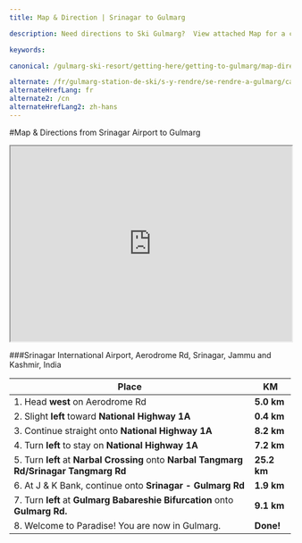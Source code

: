 ```yaml
---
title: Map & Direction | Srinagar to Gulmarg

description: Need directions to Ski Gulmarg?  View attached Map for a complete Map & Directions for transport from Srinagar to Gulmarg.

keywords:

canonical: /gulmarg-ski-resort/getting-here/getting-to-gulmarg/map-direction

alternate: /fr/gulmarg-station-de-ski/s-y-rendre/se-rendre-a-gulmarg/carte-et-itineraires
alternateHrefLang: fr
alternate2: /cn
alternateHrefLang2: zh-hans
---
```


#Map & Directions from Srinagar Airport to Gulmarg

<iframe width="100%" height="350" class="mapiframe m-b-60" src="https://maps.google.com/maps?saddr=Srinagar+Airport+Terminus,+Srinagar&amp;daddr=34.0472274,74.3862732+to:34.0470179,74.3861403+to:34.0491182,74.3982009+to:Outer+Gulmarg+Link&amp;hl=en&amp;sll=34.051806,74.418983&amp;sspn=0.078367,0.153637&amp;geocode=FdnSBgIdzsl0BCEXBNHmsL6-3yl1zUNeApLhODEXBNHmsL6-3w%3BFfuEBwIdYQtvBCkHgLIi6a_hODEC-Nw3hoeFvw%3BFSmEBwId3ApvBCllcqgF6a_hODE9aYbPl8lMLw%3BFV6MBwId-DlvBCnp95QH9K_hODEu9y1jHnhIrg%3BFVKGBwIdxgdvBA&amp;t=m&amp;mra=dvme&amp;mrsp=1&amp;sz=13&amp;via=1,2,3&amp;ie=UTF8&amp;source=embed&amp;ll=34.034453,74.583435&amp;spn=0.79663,1.167297&amp;z=9&amp;output=embed"></iframe>

###Srinagar International Airport, Aerodrome Rd, Srinagar, Jammu and Kashmir, India

<div class="table-container">
    <table class="table">
        <thead>
            <tr>
                <th>Place</th>
                <th>KM</th>
            </tr>
        </thead>
        <tbody>
            <tr>
                <td>
                    1. Head <strong>west</strong> on Aerodrome Rd</td>
                <td>
                    <strong>5.0 km</strong>
                </td>
            </tr>
            <tr>
                <td>
                    2. Slight <strong>left</strong> toward <strong>National Highway 1A</strong>
                </td>
                <td>
                    <strong>0.4 km</strong>
                </td>
            </tr>
            <tr>
                <td>
                    3. Continue straight onto <strong>National Highway 1A</strong>
                </td>
                <td>
                    <strong>8.2 km</strong>
                </td>
            </tr>
            <tr>
                <td>
                    4. Turn <strong>left</strong> to stay on <strong>National Highway 1A</strong>
                </td>
                <td>
                    <strong>7.2 km</strong>
                </td>
            </tr>
            <tr>
                <td>
                    5. Turn <strong>left</strong> at <strong>Narbal Crossing</strong> onto <strong>Narbal Tangmarg Rd/Srinagar Tangmarg Rd</strong>
                </td>
                <td>
                    <strong>25.2 km</strong>
                </td>
            </tr>
            <tr>
                <td>
                    6. At J &amp; K Bank, continue onto <strong> Srinagar - Gulmarg Rd</strong>
                </td>
                <td>
                    <strong>1.9 km</strong>
                </td>
            </tr>
            <tr>
                <td>
                    7. Turn <strong>left</strong> at <strong>Gulmarg Babareshie Bifurcation</strong> onto <strong>Gulmarg Rd.</strong>
                </td>
                <td>
                    <strong>9.1 km</strong>
                </td>
            </tr>
            <tr>
                <td>
                    8. Welcome to Paradise! You are now in Gulmarg.
                </td>
                <td>
                    <strong>Done!</strong>
                </td>
            </tr>
        </tbody>
    </table>
</div>
